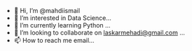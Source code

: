 - 👋 Hi, I’m @mahdiismail
- 👀 I’m interested in Data Science...
- 🌱 I’m currently learning Python ...
- 💞️ I’m looking to collaborate on laskarmehadi@gmail.com ...
- 📫 How to reach me email...

<!---
ismaillaskat/ismaillaskat is a ✨ special ✨ repository because its `README.md` (this file) appears on your GitHub profile.
You can click the Preview link to take a look at your changes.
--->
